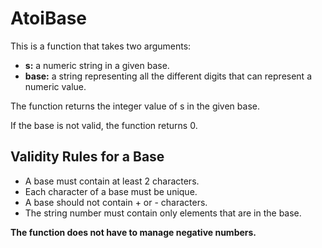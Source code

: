 # AtoiBase

This is a function that takes two arguments:

* **s:** a numeric string in a given base.
* **base:** a string representing all the different digits that can represent a numeric value.

The function returns the integer value of s in the given base. 

If the base is not valid, the function returns 0.

## Validity Rules for a Base

* A base must contain at least 2 characters.
* Each character of a base must be unique.
* A base should not contain + or - characters.
* The string number must contain only elements that are in the base.

**The function does not have to manage negative numbers.**